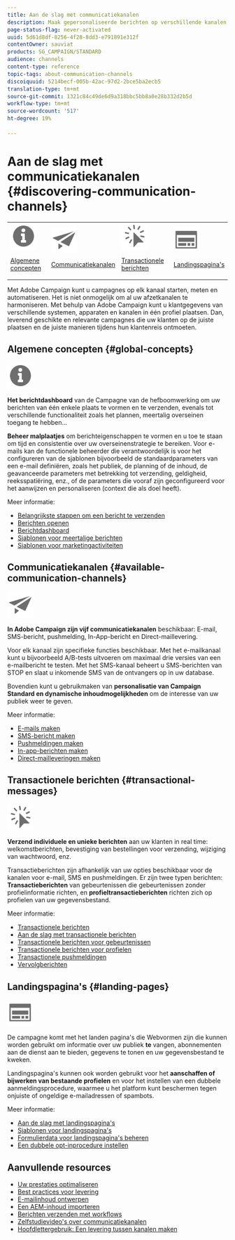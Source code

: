 ```yaml
---
title: Aan de slag met communicatiekanalen
description: Maak gepersonaliseerde berichten op verschillende kanalen, gebruik malplaatjes, creeer landende pagina's en controleer beste praktijken.
page-status-flag: never-activated
uuid: 5d61d8df-8256-4f28-8dd3-e791891e312f
contentOwner: sauviat
products: SG_CAMPAIGN/STANDARD
audience: channels
content-type: reference
topic-tags: about-communication-channels
discoiquuid: 5214becf-005b-42ac-97d2-2bce5ba2ecb5
translation-type: tm+mt
source-git-commit: 1321c84c49de6d9a318bbc5bb8a0e28b332d2b5d
workflow-type: tm+mt
source-wordcount: '517'
ht-degree: 19%

---
```



# Aan de slag met communicatiekanalen {#discovering-communication-channels}

<table>
<tr>
<td><img src="assets/do-not-localize/icon_concepts.svg" width="60px"><p><a href="#global-concepts">Algemene concepten</a></p></td>
<td><img src="assets/do-not-localize/icon_channels.svg" width="60px"><p><a href="#available-communication-channels">Communicatiekanalen</a></p></td>
<td><img src="assets/do-not-localize/icon_transactional.svg" width="60px"><p><a href="#transactional-messages">Transactionele berichten</a></p></td>
<td><img src="assets/do-not-localize/icon_landing.svg" width="60px"><p><a href="#landing-pages">Landingspagina's</a></p></td></tr>
</table>

Met Adobe Campaign kunt u campagnes op elk kanaal starten, meten en automatiseren.
Het is niet onmogelijk om al uw afzetkanalen te harmoniseren. Met behulp van Adobe Campaign kunt u klantgegevens van verschillende systemen, apparaten en kanalen in één profiel plaatsen. Dan, leverend geschikte en relevante campagnes die uw klanten op de juiste plaatsen en de juiste manieren tijdens hun klantenreis ontmoeten.

## Algemene concepten {#global-concepts}

<img src="assets/do-not-localize/icon_concepts.svg" width="60px">

**Het berichtdashboard** van de Campagne van de hefboomwerking om uw berichten van één enkele plaats te vormen en te verzenden, evenals tot verschillende functionaliteit zoals het plannen, meertalig overseinen toegang te hebben...

**Beheer malplaatjes** om berichteigenschappen te vormen en u toe te staan om tijd en consistentie over uw overseinenstrategie te bereiken. Voor e-mails kan de functionele beheerder die verantwoordelijk is voor het configureren van de sjablonen bijvoorbeeld de standaardparameters van een e-mail definiëren, zoals het publiek, de planning of de inhoud, de geavanceerde parameters met betrekking tot verzending, geldigheid, reeksspatiëring, enz., of de parameters die vooraf zijn geconfigureerd voor het aanwijzen en personaliseren (context die als doel heeft).

Meer informatie:

* [Belangrijkste stappen om een bericht te verzenden](../../channels/using/key-steps-to-send-a-message.md)
* [Berichten openen](../../channels/using/accessing-messages.md)
* [Berichtdashboard](../../channels/using/message-dashboard.md)
* [Sjablonen voor meertalige berichten](../../channels/using/multilingual-messages-template.md)
* [Sjablonen voor marketingactiviteiten](../../start/using/marketing-activity-templates.md)

## Communicatiekanalen {#available-communication-channels}

<img src="assets/do-not-localize/icon_channels.svg"  width="60px">

**In Adobe Campaign zijn vijf communicatiekanalen** beschikbaar: E-mail, SMS-bericht, pushmelding, In-App-bericht en Direct-maillevering.

Voor elk kanaal zijn specifieke functies beschikbaar. Met het e-mailkanaal kunt u bijvoorbeeld A/B-tests uitvoeren om maximaal drie versies van een e-mailbericht te testen. Met het SMS-kanaal beheert u SMS-berichten van STOP en slaat u inkomende SMS van de ontvangers op in uw database.

Bovendien kunt u gebruikmaken van **personalisatie van Campaign Standard en dynamische inhoudmogelijkheden** om de interesse van uw publiek weer te geven.

Meer informatie:

* [E-mails maken](../../channels/using/about-emails.md)
* [SMS-bericht maken](../../channels/using/about-sms-messages.md)
* [Pushmeldingen maken](../../channels/using/about-push-notifications.md)
* [In-app-berichten maken](../../channels/using/about-in-app-messaging.md)
* [Direct-mailleveringen maken](../../channels/using/about-direct-mail.md)

## Transactionele berichten {#transactional-messages}

<img src="assets/do-not-localize/icon_transactional.svg" width="60px">

**Verzend individuele en unieke berichten** aan uw klanten in real time: welkomstberichten, bevestiging van bestellingen voor verzending, wijziging van wachtwoord, enz.

Transactieberichten zijn afhankelijk van uw opties beschikbaar voor de kanalen voor e-mail, SMS en pushmeldingen. Er zijn twee typen berichten: **Transactieberichten** van gebeurtenissen die gebeurtenissen zonder profielinformatie richten, en **profieltransactieberichten** richten zich op profielen van uw gegevensbestand.

Meer informatie:

* [Transactionele berichten](../../channels/using/getting-started-with-transactional-msg.md)
* [Aan de slag met transactionele berichten](../../channels/using/getting-started-with-transactional-msg.md)
* [Transactionele berichten voor gebeurtenissen](../../channels/using/event-transactional-messages.md)
* [Transactionele berichten voor profielen](../../channels/using/profile-transactional-messages.md)
* [Transactionele pushmeldingen](../../channels/using/transactional-push-notifications.md)
* [Vervolgberichten](../../channels/using/follow-up-messages.md)

## Landingspagina&#39;s {#landing-pages}

<img src="assets/do-not-localize/icon_landing.svg" width="60px">

De campagne komt met het landen pagina&#39;s die Webvormen zijn die kunnen worden gebruikt om informatie over uw publiek **te** vangen, abonnementen aan de dienst aan te bieden, gegevens te tonen en uw gegevensbestand te kweken.

Landingspagina&#39;s kunnen ook worden gebruikt voor het **aanschaffen of bijwerken van bestaande profielen** en voor het instellen van een dubbele aanmeldingsprocedure, waarmee u het platform kunt beschermen tegen onjuiste of ongeldige e-mailadressen of spambots.

Meer informatie:

* [Aan de slag met landingspagina&#39;s](../../channels/using/getting-started-with-landing-pages.md)
* [Sjablonen voor landingspagina&#39;s](../../channels/using/landing-page-templates.md)
* [Formulierdata voor landingspagina&#39;s beheren](../../channels/using/managing-landing-page-form-data.md)
* [Een dubbele opt-inprocedure instellen](../../channels/using/setting-up-a-double-opt-in-process.md)

## Aanvullende resources

* [Uw prestaties optimaliseren](../../sending/using/about-deliverability.md)
* [Best practices voor levering](../../sending/using/delivery-best-practices.md)
* [E-mailinhoud ontwerpen](../../designing/using/designing-content-in-adobe-campaign.md)
* [Een AEM-inhoud importeren](../../integrating/using/creating-email-experience-manager.md)
* [Berichten verzenden met workflows](../../automating/using/about-channel-activities.md)
* [Zelfstudievideo&#39;s over communicatiekanalen](https://docs.adobe.com/content/help/nl-NL/campaign-standard-learn/tutorials/communication-channels/email/create-email-from-homepage.html)
* [Hoofdlettergebruik: Een levering tussen kanalen maken](../../automating/using/workflow-cross-channel-delivery.md)
